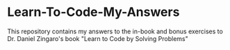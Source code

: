 # Learn-To-Code-My-Answers
This repository contains my answers to the in-book and bonus exercises to Dr. Daniel Zingaro's book "Learn to Code by Solving Problems"
